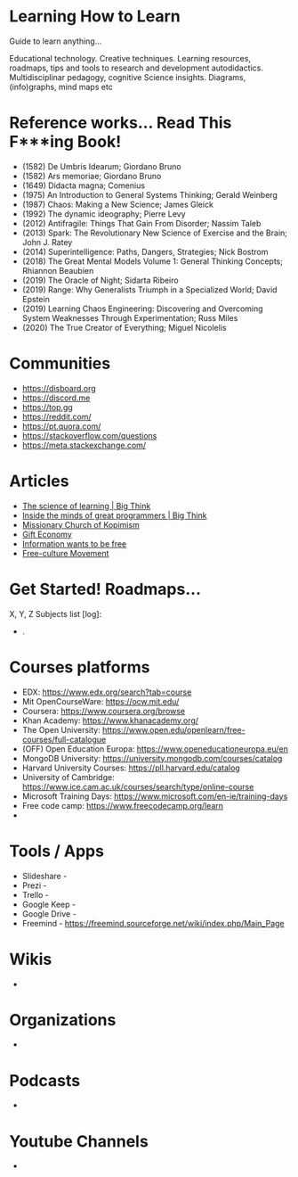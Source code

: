 # Learning How to Learn
Guide to learn anything... 

Educational technology. Creative techniques. Learning resources, roadmaps, tips and tools to research and development autodidactics. Multidisciplinar pedagogy, cognitive Science insights. Diagrams, (info)graphs, mind maps etc

# Reference works... Read This F***ing Book!
- (1582) De Umbris Idearum; Giordano Bruno
- (1582) Ars memoriae; Giordano Bruno
- (1649) Didacta magna; Comenius 
- (1975) An Introduction to General Systems Thinking; Gerald Weinberg
- (1987) Chaos: Making a New Science; James Gleick
- (1992) The dynamic ideography; Pierre Levy 
- (2012) Antifragile: Things That Gain From Disorder; Nassim Taleb
- (2013) Spark: The Revolutionary New Science of Exercise and the Brain; John J. Ratey
- (2014) Superintelligence: Paths, Dangers, Strategies; Nick Bostrom
- (2018) The Great Mental Models Volume 1: General Thinking Concepts; Rhiannon Beaubien
- (2019) The Oracle of Night; Sidarta Ribeiro
- (2019) Range: Why Generalists Triumph in a Specialized World; David Epstein
- (2019) Learning Chaos Engineering: Discovering and Overcoming System Weaknesses Through Experimentation; Russ Miles
- (2020) The True Creator of Everything; Miguel Nicolelis 

# Communities
- https://disboard.org
- https://discord.me
- https://top.gg
- https://reddit.com/
- https://pt.quora.com/
- https://stackoverflow.com/questions
- https://meta.stackexchange.com/

# Articles
- [The science of learning | Big Think](https://www.youtube.com/playlist?list=PL5uULy4b0kV4M0zlwaRUdSGbReW6eJ2S2)
- [Inside the minds of great programmers | Big Think](https://www.youtube.com/playlist?list=PL5uULy4b0kV5jQOf6XEgfghOWN-PQISwT)
- [Missionary Church of Kopimism](https://en.m.wikipedia.org/wiki/Missionary_Church_of_Kopimism)
- [Gift Economy](https://en.m.wikipedia.org/wiki/Gift_economy)
- [Information wants to be free](https://en.m.wikipedia.org/wiki/Information_wants_to_be_free)
- [Free-culture Movement](https://en.m.wikipedia.org/wiki/Free-culture_movement)

# Get Started! Roadmaps...
X, Y, Z
Subjects list [log]:
- .

# Courses platforms
- EDX: https://www.edx.org/search?tab=course
- Mit OpenCourseWare: https://ocw.mit.edu/
- Coursera: https://www.coursera.org/browse
- Khan Academy: https://www.khanacademy.org/
- The Open University: https://www.open.edu/openlearn/free-courses/full-catalogue
- (OFF) Open Education Europa: https://www.openeducationeuropa.eu/en
- MongoDB University: https://university.mongodb.com/courses/catalog
- Harvard University Courses: https://pll.harvard.edu/catalog
- University of Cambridge: https://www.ice.cam.ac.uk/courses/search/type/online-course
- Microsoft Training Days: https://www.microsoft.com/en-ie/training-days
- Free code camp: https://www.freecodecamp.org/learn
- 

# Tools / Apps
- Slideshare - 
- Prezi - 
- Trello - 
- Google Keep - 
- Google Drive - 
- Freemind - https://freemind.sourceforge.net/wiki/index.php/Main_Page

# Wikis
- 

# Organizations
- 

# Podcasts
- 

# Youtube Channels
- 

